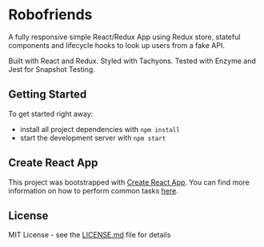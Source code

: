 # Robofriends

A fully responsive simple React/Redux App using Redux store, stateful components and lifecycle hooks to look up users from a fake API.

Built with React and Redux.
Styled with Tachyons.
Tested with Enzyme and Jest for Snapshot Testing.

## Getting Started

To get started right away:

- install all project dependencies with `npm install`
- start the development server with `npm start`

## Create React App

This project was bootstrapped with [Create React App](https://github.com/facebookincubator/create-react-app). You can find more information on how to perform common tasks [here](https://github.com/facebookincubator/create-react-app/blob/master/packages/react-scripts/template/README.md).

## License

MIT License - see the [LICENSE.md](LICENSE.md) file for
details
